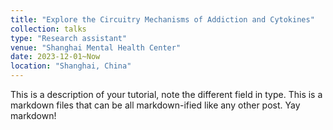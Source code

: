 ```yaml
---
title: "Explore the Circuitry Mechanisms of Addiction and Cytokines"
collection: talks
type: "Research assistant"
venue: "Shanghai Mental Health Center"
date: 2023-12-01~Now
location: "Shanghai, China"
---
```


This is a description of your tutorial, note the different field in type. This is a markdown files that can be all markdown-ified like any other post. Yay markdown!
